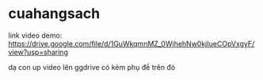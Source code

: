 # cuahangsach

link video demo: https://drive.google.com/file/d/1GuWkqmnMZ_0WjhehNw0kjIueCOpVxgyF/view?usp=sharing

dạ con up video lên ggdrive có kèm phụ đề trên đó
